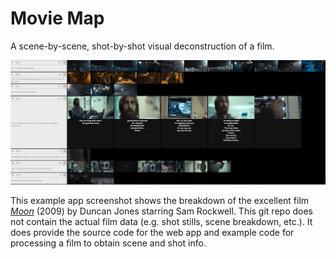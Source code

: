 # Movie Map

A scene-by-scene, shot-by-shot visual deconstruction of a film.

![alt text](app_screen_shot.png) <!-- .element width="100%" -->

This example app screenshot shows the breakdown of the excellent film [_Moon_](https://www.imdb.com/title/tt1182345/) (2009) by Duncan Jones starring Sam Rockwell. This git repo does not contain the actual film data (e.g. shot stills, scene breakdown, etc.). It does provide the source code for the web app and example code for processing a film to obtain scene and shot info.

